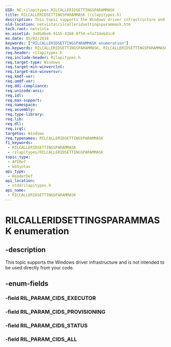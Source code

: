 ```yaml
---
UID: NE:rilapitypes.RILCALLERIDSETTINGSPARAMMASK
title: RILCALLERIDSETTINGSPARAMMASK (rilapitypes.h)
description: This topic supports the Windows driver infrastructure and is not intended to be used directly from your code.
old-location: netvista\rilcalleridsettingsparammask.htm
tech.root: netvista
ms.assetid: 3a8b4be6-91b5-4368-8f54-efa73deb41c0
ms.date: 05/02/2018
keywords: ["RILCALLERIDSETTINGSPARAMMASK enumeration"]
ms.keywords: RILCALLERIDSETTINGSPARAMMASK, RILCALLERIDSETTINGSPARAMMASK enumeration [Network Drivers Starting with Windows Vista], RIL_PARAM_CIDS_ALL, RIL_PARAM_CIDS_PROVISIONING, RIL_PARAM_CIDS_STATUS, netvista.rilcalleridsettingsparammask, ntddrilapitypes/RILCALLERIDSETTINGSPARAMMASK, ntddrilapitypes/RIL_PARAM_CIDS_ALL, ntddrilapitypes/RIL_PARAM_CIDS_PROVISIONING, ntddrilapitypes/RIL_PARAM_CIDS_STATUS
req.header: rilapitypes.h
req.include-header: Rilapitypes.h
req.target-type: Windows
req.target-min-winverclnt: 
req.target-min-winversvr: 
req.kmdf-ver: 
req.umdf-ver: 
req.ddi-compliance: 
req.unicode-ansi: 
req.idl: 
req.max-support: 
req.namespace: 
req.assembly: 
req.type-library: 
req.lib: 
req.dll: 
req.irql: 
targetos: Windows
req.typenames: RILCALLERIDSETTINGSPARAMMASK
f1_keywords:
 - RILCALLERIDSETTINGSPARAMMASK
 - rilapitypes/RILCALLERIDSETTINGSPARAMMASK
topic_type:
 - APIRef
 - kbSyntax
api_type:
 - HeaderDef
api_location:
 - ntddrilapitypes.h
api_name:
 - RILCALLERIDSETTINGSPARAMMASK
---
```


# RILCALLERIDSETTINGSPARAMMASK enumeration


## -description

This topic supports the Windows driver infrastructure and is not intended to be used directly from your code.

## -enum-fields

### -field RIL_PARAM_CIDS_EXECUTOR

### -field RIL_PARAM_CIDS_PROVISIONING

### -field RIL_PARAM_CIDS_STATUS

### -field RIL_PARAM_CIDS_ALL

